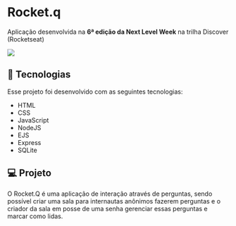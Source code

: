 # Rocket.q
Aplicação desenvolvida na **6ª edição da Next Level Week** na trilha Discover (Rocketseat)

![](https://github.com/rocketseat-education/nlw-06-discover/raw/main/.github/Rocket_Q.png)

## 🚀 Tecnologias

Esse projeto foi desenvolvido com as seguintes tecnologias:
- HTML
- CSS
- JavaScript
- NodeJS
- EJS
- Express
- SQLite

## 💻 Projeto
O Rocket.Q é uma aplicação de interação através de perguntas, sendo possível criar uma sala para internautas anônimos fazerem perguntas e o criador da sala em posse de uma senha gerenciar essas perguntas e marcar como lidas.
